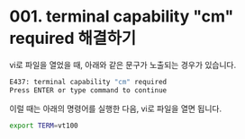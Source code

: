 # 001. terminal capability "cm" required 해결하기

vi로 파일을 열었을 때, 아래와 같은 문구가 노출되는 경우가 있습니다.

```bash
E437: terminal capability "cm" required
Press ENTER or type command to continue
```

이럴 때는 아래의 명령어를 실행한 다음, vi로 파일을 열면 됩니다.

```bash
export TERM=vt100
```